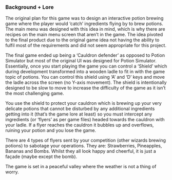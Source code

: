 ### Background + Lore
The original plan for this game was to design an interactive potion brewing game where the player would ‘catch’ ingredients flying by to brew potions. The main menu was designed with this idea in mind, which is why there are recipes on the main menu screen that aren’t in the game. The idea pivoted to the final product due to the original game idea not having the ability to fulfil most of the requirements and did not seem appropriate for this project.

The final game ended up being a ‘Cauldron defender’ as opposed to Potion Simulator but most of the original UI was designed for Potion Simulator. 
Essentially, once you start playing the game you can control a ‘Shield’ which during development transformed into a wooden ladle to fit in with the game topic of potions. You can control this shield using ‘A’ and ‘D’ keys and move the ladle across the screen (no Y-axis movement). The shield is intentionally designed to be slow to move to increase the difficulty of the game as it isn’t the most challenging game. 

You use the shield to protect your cauldron which is brewing up your very delicate potions that cannot be disturbed by any additional ingredients getting into it (that’s the game lore at least) so you must intercept any ingredients (or ‘flyers’ as per game files) headed towards the cauldron with your ladle. If a flyer reaches the cauldron it bubbles up and overflows, ruining your potion and you lose the game.

There are 4 types of flyers sent by your competition (other wizards brewing potions) to sabotage your operations. They are: Strawberries, Pineapples, Bananas and Bombs. Whilst they all look happy and cheerful, it is just a façade (maybe except the bomb).

The game is set in a peaceful valley where the weather is not a thing of worry.
